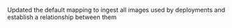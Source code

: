 Updated the default mapping to ingest all images used by deployments and establish a relationship between them